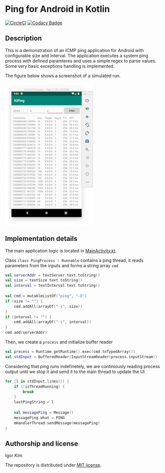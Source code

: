 # Ping for Android in Kotlin

[![CircleCI](https://circleci.com/gh/igorskh/kt_ping.svg?style=svg)](https://circleci.com/gh/igorskh/kt_ping)
[![Codacy Badge](https://api.codacy.com/project/badge/Grade/66032728618f467990c4a6d60abdced0)](https://www.codacy.com/app/igorskh/kt_ping?utm_source=github.com&amp;utm_medium=referral&amp;utm_content=igorskh/kt_ping&amp;utm_campaign=Badge_Grade)

## Description
This is a demonstration of an ICMP ping application for Android with configurable size and interval. The application executes a system ping process with defined paramteres and uses a simple regex to parse values. Some very basic exceptions handling is implemented.

The figure below shows a screenshot of a simulated run.

![](public/screenshot.png)

## Implementation details
The main application logic is located in [MainActivity.kt](app/src/main/java/ru/roundeasy/ktping/MainActivity.kt).

Class `class PingProcess : Runnable` contains a ping thread, it reads parameters from the inputs and forms a string array `cmd`

```kotlin
val serverAddr = textServer.text.toString()
val size = textSize.text.toString()
val interval = textInterval.text.toString()

val cmd = mutableListOf("ping", "-D")
if (size != "") {
    cmd.addAll(arrayOf("-s", size))
}
if (interval != "") {
    cmd.addAll(arrayOf("-i", interval))
}
cmd.add(serverAddr)
```

Then, we create a `process` and initialize buffer reader

```kotlin
val process = Runtime.getRuntime().exec(cmd.toTypedArray())
val stdInput = BufferedReader(InputStreamReader(process.inputStream))
```

Considering that ping runs indefinetely, we are continiously reading process output until we stop it and send it to the main thread to update the UI

```kotlin
for (l in stdInput.lines()) {
    if (!isThreadRunning) {
        break
    }
    lastPingString = l

    val messagePing = Message()
    messagePing.what = PING
    mHandlerThread.sendMessage(messagePing)
}
```

## Authorship and license
Igor Kim

The repository is distributed under [MIT license](LICENSE.MD).
